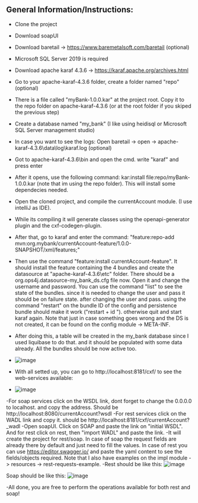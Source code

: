 ## General Information/Instructions:
- Clone the project
- Download soapUI
- Download baretail -> https://www.baremetalsoft.com/baretail (optional)
- Microsoft SQL Server 2019 is required
- Download apache karaf 4.3.6 -> https://karaf.apache.org/archives.html
- Go to your apache-karaf-4.3.6 folder, create a folder named "repo" (optional)
- There is a file called "myBank-1.0.0.kar" at the project root. Copy it to the repo folder on apache-karaf-4.3.6 (or at the root folder if you skiped the previous step)
- Create a database named "my_bank" (I like using heidisql or Microsoft SQL Server management studio)
- In case you want to see the logs: Open baretail -> open -> apache-karaf-4.3.6\data\log\karaf.log (optional)
- Got to apache-karaf-4.3.6\bin and open the cmd. write "karaf" and press enter
- After it opens, use the following command: kar:install file:repo/myBank-1.0.0.kar (note that im using the repo folder). This will install some dependecies needed.
- Open the cloned project, and compile the currentAccount module. (I use intelliJ as IDE).
- While its compiling it will generate classes using the openapi-generator plugin and the cxf-codegen-plugin.
- After that, go to karaf and enter the command: "feature:repo-add mvn:org.mybank/currentAccount-feature/1.0.0-SNAPSHOT/xml/features;"
- Then use the command "feature:install currentAccount-feature". It should install the feature containing the 4 bundles and create the datasource at "apache-karaf-4.3.6\etc" folder. There should be a org.ops4j.datasource-my_bank_ds.cfg file now. Open it and change the username and password. You can use the command "list" to see the state of the bundles. since it is needed to change the user and pass it should be on failure state. after changing the user and pass. using the command "restart" on the bundle ID of the config and persistence bundle should make it work ("restart + id "). otherwise quit and start karaf again. Note that just in case something goes wrong and the DS is not created, it can be found on the config module -> META-INF. 
- After doing this, a table will be created in the my_bank database since I used liquibase to do that. and it should be populated with some data already. All the bundles should be now active too.
- ![image](https://github.com/Narayami/my_bank/assets/43100019/c144a601-1854-4d61-808f-e7ccaea27e71)
  
- With all setted up, you can go to http://localhost:8181/cxf/ to see the web-services available:
- ![image](https://github.com/Narayami/my_bank/assets/43100019/5df7c7ee-ded3-48f1-9368-d715f9fb331b)

-For soap services click on the WSDL link, dont forget to change the 0.0.0.0 to localhost. and copy the address. Should be http://localhost:8080/currentAccount?wsdl
-For rest services click on the WADL link and copy it. should be http://localhost:8181/cxf/currentAccount?_wadl
-Open soapUI. Click on SOAP and paste the link on "initial WSDL". And for rest click on rest, then "import WADL" and paste the link.
-It will create the project for rest/soap. In case of soap the request fields are already there by default and just need to fill the values. In case of rest you can use https://editor.swagger.io/ and paste the yaml content to see the fields/objects required. Note that I also have examples on the impl module -> resources -> rest-requests-example.
-Rest should be like this:
 ![image](https://github.com/Narayami/my_bank/assets/43100019/089dfa81-8b3b-40a1-a73b-3fc2d581bb92)

 Soap should be like this:
![image](https://github.com/Narayami/my_bank/assets/43100019/f890f996-f8eb-4f5e-8a95-fb3dfd93bb12)

-All done, you are free to perform the operations available for both rest and soap!

